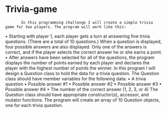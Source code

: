 # Trivia-game
           In this programming challenge I will create a simple trivia game for two players. The program will work like this: 
•	Starting with player 1, each player gets a turn at answering five trivia questions. 
(There are a total of 10 questions.) When a question is displayed, four possible answers are also displayed. Only one of the answers is correct, and if the player selects the correct answer he or she earns a point. 
•	After answers have been selected for all of the questions, the program displays the number of points earned by each player and declares the player with the highest number of points the winner. 
In this program I will design a Question class to hold the data for a trivia question. 
The Question class should have member variables for the following data: 
•	A trivia question 
•	Possible answer #1 
•	Possible answer #2 
•	Possible answer #3 
•	Possible answer #4 
•	The number of the correct answer (1, 2, 3, or 4) 
The Question class should have appropriate constructor(s), accessor, and mutator functions. 
The program will create an array of 10 Question objects, one for each trivia question. 

